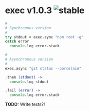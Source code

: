 
# exec v1.0.3 ![stable](https://img.shields.io/badge/stability-stable-4EBA0F.svg?style=flat)

```coffee
#
# Synchronous version
#
try stdout = exec.sync "npm root -g"
catch error
  console.log error.stack

#
# Asynchronous version
#
exec.async "git status --porcelain"

.then (stdout) ->
  console.log stdout

.fail (error) ->
  console.log error.stack
```

**TODO:** Write tests?!
